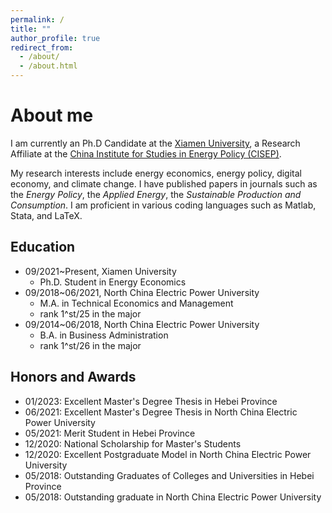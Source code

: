 ```yaml
---
permalink: /
title: ""
author_profile: true
redirect_from: 
  - /about/
  - /about.html
---
```



About me
======
I am currently an Ph.D Candidate at the [Xiamen University](https://www.xmu.edu.cn), a Research Affiliate at the [China Institute for Studies in Energy Policy (CISEP)](https://cicep.xmu.edu.cn/). 

My research interests include energy economics, energy policy, digital economy, and climate change. I have published papers in journals such as the *Energy Policy*, the *Applied Energy*, the *Sustainable Production and Consumption*.  I am proficient in various coding languages such as Matlab, Stata, and LaTeX. 

Education
------
- 09/2021~Present, Xiamen University
  - Ph.D. Student in Energy Economics
- 09/2018~06/2021, North China Electric Power University
  - M.A. in Technical Economics and Management
  - rank 1^st/25 in the major
- 09/2014~06/2018, North China Electric Power University
  - B.A. in Business Administration
  - rank 1^st/26 in the major

Honors and Awards
------
- 01/2023: Excellent Master's Degree Thesis in Hebei Province
- 06/2021: Excellent Master's Degree Thesis in North China Electric Power University
- 05/2021: Merit Student in Hebei Province
- 12/2020: National Scholarship for Master's Students
- 12/2020: Excellent Postgraduate Model in North China Electric Power University
- 05/2018: Outstanding Graduates of Colleges and Universities in Hebei Province
- 05/2018: Outstanding graduate in North China Electric Power University


